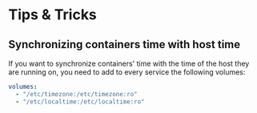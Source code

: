 # Tips & Tricks

## Synchronizing containers time with host time

If you want to synchronize containers' time with the time of the host they
are running on, you need to add to every service the following
volumes:

```yaml
volumes:
  - "/etc/timezone:/etc/timezone:ro"
  - "/etc/localtime:/etc/localtime:ro"
```
